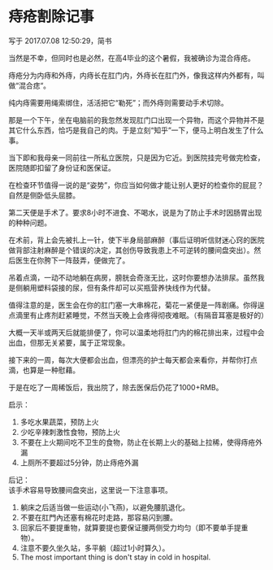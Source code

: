 # 痔疮割除记事

写于 2017.07.08 12:50:29，简书



当然是不幸，但同时也是必然，在高4毕业的这个暑假，我被确诊为混合痔疮。

痔疮分为内痔和外痔，内痔长在肛门内，外痔长在肛门外，像我这样内外都有，叫做“混合痣“。

纯内痔需要用绳索绑住，活活把它“勒死”；而外痔则需要动手术切除。

那是一个下午，坐在电脑前的我忽然发现肛门口出现一个异物，而这个异物并不是其它什么东西，恰巧是我自己的肉。于是立刻“知乎”一下，便马上明白发生了什么事。

当下即和我母亲一同前往一所私立医院，只是因为它近。到医院挂完号做完检查，医院随即扣留了身份证和医保证。

在检查环节值得一说的是“姿势”，你应当如何做才能让别人更好的检查你的屁屁？自然是侧卧低头屈膝。

第二天便是手术了。要求8小时不进食、不喝水，说是为了防止手术时因肠胃出现的种种问题。

在术前，背上会先被扎上一针，使下半身局部麻醉（事后证明听信财迷心窍的医院做背部注射麻醉是个错误的决定，其创伤导致我患上不可逆转的腰间盘突出）。然后医生在你胯下一阵鼓弄，便做完了。

吊着点滴，一动不动地躺在病房，膀胱会奇涨无比，这时你要想办法排尿。虽然我是侧躺用塑料袋接的尿，但有条件却可以买瓶营养快线作为代替。

值得注意的是，医生会在你的肛门塞一大串棉花，菊花一紧便是一阵剧痛。你得逞点滴里有止疼剂赶紧睡觉，不然当天晚上会疼得彻夜难眠。（有隔音耳塞是极好的）

大概一天半或两天后就能排便了，你可以温柔地将肛门内的棉花排出来，过程中会出血，但那无关紧要，属于正常现象。

接下来的一周，每次大便都会出血，但漂亮的护士每天都会来看你，并帮你打点滴，也算是一种慰藉。

于是在吃了一周稀饭后，我出院了，除去医保后仍花了1000+RMB。

启示：

1. 多吃水果蔬菜，预防上火
2. 少吃辛辣刺激性食物，预防上火
3. 不要在上火期间吃不卫生的食物，防止在长期上火的基础上拉稀，使得痔疮外漏
4. 上厕所不要超过5分钟，防止痔疮外漏

后记：  
该手术容易导致腰间盘突出，这里说一下注意事项。

1. 躺床之后适当做一些运动\(小飞燕\)，以避免腰肌退化。
2. 不要在肛門內还塞有棉花时走路，那容易闪到腰。
3. 回家后不要提重物，就算要提也要保证腰两侧受力均匀（即不要单手提重物）。
4. 注意不要久坐久站，多平躺（超过1小时算久）。
5. The most important thing is don't stay in cold in hospital.



